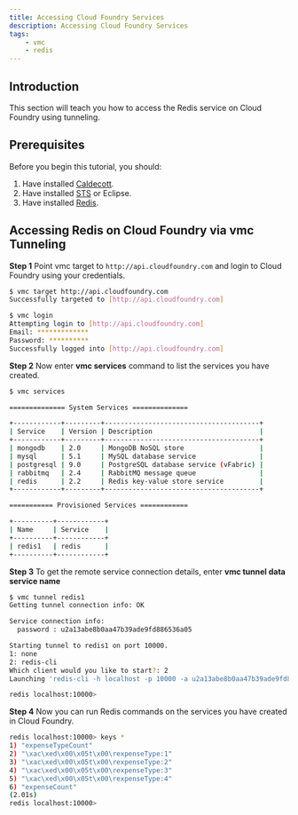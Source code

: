 ```yaml
---
title: Accessing Cloud Foundry Services
description: Accessing Cloud Foundry Services
tags:
    - vmc
    - redis
---
```


## Introduction
This section will teach you how to access the Redis service on Cloud Foundry using tunneling.

## Prerequisites
Before you begin this tutorial, you should:

1. Have installed [Caldecott](http://docs.cloudfoundry.com/tools/vmc/caldecott.html).
2. Have installed [STS](http://www.springsource.org/spring-tool-suite-download) or Eclipse.
3. Have installed [Redis](http://www.redis.io/).

## Accessing Redis on Cloud Foundry via vmc Tunneling

**Step 1**  Point vmc target to `http://api.cloudfoundry.com` and login to Cloud Foundry using your credentials.

```bash
$ vmc target http://api.cloudfoundry.com
Successfully targeted to [http://api.cloudfoundry.com]

$ vmc login
Attempting login to [http://api.cloudfoundry.com]
Email: *************
Password: **********
Successfully logged into [http://api.cloudfoundry.com]
```

**Step 2** Now enter **vmc services** command to list the services you have created.

```bash
$ vmc services

============== System Services ==============

+------------+---------+---------------------------------------+
| Service    | Version | Description                           |
+------------+---------+---------------------------------------+
| mongodb    | 2.0     | MongoDB NoSQL store                   |
| mysql      | 5.1     | MySQL database service                |
| postgresql | 9.0     | PostgreSQL database service (vFabric) |
| rabbitmq   | 2.4     | RabbitMQ message queue                |
| redis      | 2.2     | Redis key-value store service         |
+------------+---------+---------------------------------------+

=========== Provisioned Services ============

+----------+------------+
| Name     | Service    |
+----------+------------+
| redis1   | redis      |
+----------+------------+

```

**Step 3** To get the remote service connection details, enter **vmc tunnel data service name**

```bash
$ vmc tunnel redis1
Getting tunnel connection info: OK

Service connection info:
  password : u2a13abe8b0aa47b39ade9fd886536a05

Starting tunnel to redis1 on port 10000.
1: none
2: redis-cli
Which client would you like to start?: 2
Launching 'redis-cli -h localhost -p 10000 -a u2a13abe8b0aa47b39ade9fd886536a05'

redis localhost:10000>
```

**Step 4** Now you can run Redis commands on the services you have created in Cloud Foundry.

```bash
redis localhost:10000> keys *
1) "expenseTypeCount"
2) "\xac\xed\x00\x05t\x00\rexpenseType:1"
3) "\xac\xed\x00\x05t\x00\rexpenseType:2"
4) "\xac\xed\x00\x05t\x00\rexpenseType:3"
5) "\xac\xed\x00\x05t\x00\rexpenseType:4"
6) "expenseCount"
(2.01s)
redis localhost:10000>
```
